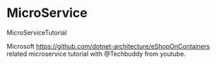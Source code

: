 # MicroService
MicroServiceTutorial

Microsoft https://github.com/dotnet-architecture/eShopOnContainers related microservice tutorial with @Techbuddy from youtube.